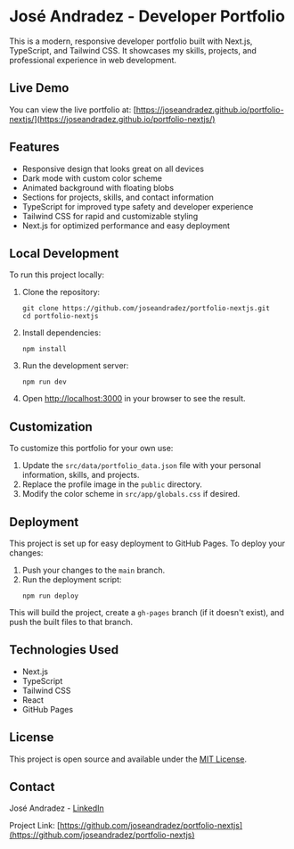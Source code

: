 # José Andradez - Developer Portfolio

This is a modern, responsive developer portfolio built with Next.js, TypeScript, and Tailwind CSS. It showcases my skills, projects, and professional experience in web development.

## Live Demo

You can view the live portfolio at: [https://joseandradez.github.io/portfolio-nextjs/](https://joseandradez.github.io/portfolio-nextjs/)

## Features

- Responsive design that looks great on all devices
- Dark mode with custom color scheme
- Animated background with floating blobs
- Sections for projects, skills, and contact information
- TypeScript for improved type safety and developer experience
- Tailwind CSS for rapid and customizable styling
- Next.js for optimized performance and easy deployment

## Local Development

To run this project locally:

1. Clone the repository:
   ```
   git clone https://github.com/joseandradez/portfolio-nextjs.git
   cd portfolio-nextjs
   ```

2. Install dependencies:
   ```
   npm install
   ```

3. Run the development server:
   ```
   npm run dev
   ```

4. Open [http://localhost:3000](http://localhost:3000) in your browser to see the result.

## Customization

To customize this portfolio for your own use:

1. Update the `src/data/portfolio_data.json` file with your personal information, skills, and projects.
2. Replace the profile image in the `public` directory.
3. Modify the color scheme in `src/app/globals.css` if desired.

## Deployment

This project is set up for easy deployment to GitHub Pages. To deploy your changes:

1. Push your changes to the `main` branch.
2. Run the deployment script:
   ```
   npm run deploy
   ```

This will build the project, create a `gh-pages` branch (if it doesn't exist), and push the built files to that branch.

## Technologies Used

- Next.js
- TypeScript
- Tailwind CSS
- React
- GitHub Pages

## License

This project is open source and available under the [MIT License](LICENSE).

## Contact

José Andradez - [LinkedIn](https://www.linkedin.com/in/joseandradez/)

Project Link: [https://github.com/joseandradez/portfolio-nextjs](https://github.com/joseandradez/portfolio-nextjs)
